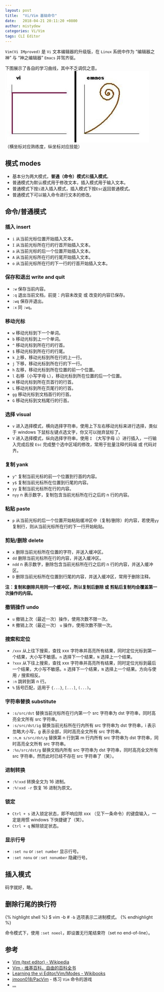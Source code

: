 ```yaml
---
layout: post
title:  "Vi/Vim 基础命令"
date:   2018-04-21 20:11:20 +0800
author: mistydew
categories: Vi/Vim
tags: CLI Editor
---
```

`Vim(Vi IMproved)` 是 `Vi` 文本编辑器的升级版，在 `Linux` 系统中作为 “编辑器之神” 与 “神之编辑器” `Emacs` 并驾齐驱。
<!-- excerpt -->

下图展示了各自的学习曲线，其中不乏调侃之意。<br>
![curves](/images/20180421/vi_emacs_learning_curves.jpg)<br>
（横坐标对应熟练度，纵坐标对应技能）

## 模式 modes

* 基本分为两大模式，**普通（命令）模式**和**插入模式**。
* 普通模式为默认模式用于修改文本，插入模式用于输入文本。
* 普通模式下按`i`进入插入模式，插入模式下按`Esc`返回普通模式。
* 普通模式下可以输入命令进行文本的修改。

## 命令/普通模式

### 插入 insert

* `i` 从当前光标位置开始插入文本。
* `I` 从当前光标所在行的行首开始插入文本。
* `a` 从当前光标的后一个位置开始插入文本。
* `A` 从当前光标所在行的行尾开始插入文本。
* `o` 从当前光标所在行的下一行的行首开始插入文本。

### 保存和退出 write and quit

* `:w` 保存当前内容。
* `:q` 退出当前文档，前提：内容未改变 或 改变的内容已保存。
* `:wq` 保存并退出。
* `:x` 同 `:wq`。

### 移动光标

* `w` 移动光标到下一个单词。
* `b` 移动光标到上一个单词。
* `^` 移动光标到所在行的行首。
* `$` 移动光标到所在行的行尾。
* `k` 上移，移动光标到所在行的上一行。
* `j` 下移，移动光标到所在行的下一行。
* `h` 左移，移动光标到所在位置的前一个位置。
* `l` 右移（小写字母 `L`），移动光标到所在位置的后一个位置。
* `H` 移动光标到所在页首行的行首。
* `L` 移动光标到所在页尾行的行首。
* `gg` 移动光标到文档首行的行首。
* `G` 移动光标到文档尾行的行首。

### 选择 visual

* `v` 进入选择模式，横向选择字符串，使用上下左右移动光标来进行选择，类似于 windows 下鼠标左键点选文字，你又可以抛弃鼠标了。
* `V` 进入选择模式，纵向选择字符串，使用 `I` （大写字母 `i`）进行插入，一行输入完成后按 `Esc` 完成整个选中区域的修改，常用于批量注释代码端 或 代码对齐。

### 复制 yank

* `y^` 复制当前光标的前一个位置到行首的内容。
* `y$` 复制当前光标所在位置到行尾的内容。
* `yy` 复制当前光标所在行的内容。
* `nyy` n 表示数字，复制包含当前光标所在行之后的 n 行的内容。

### 粘贴 paste

* `p` 从当前光标的后一个位置开始粘贴缓冲区中（复制/删除）的内容，若使用`yy`复制行，则从当前光标所在行的下一行开始粘贴。

### 剪贴/删除 delete

* `x` 删除当前光标所在位置的字符，并送入缓冲区。
* `dd` 删除当前光标所在行的内容，并送入缓冲区。
* `ndd` n 表示数字，删除包含当前光标所在行之后的 n 行的内容，并送入缓冲区。
* `D` 删除当前光标所在位置到行尾的内容，并送入缓冲区，常用于删除注释。

**注：复制和删除共用同一个缓冲区，所以复制后删除 或 剪贴后复制均会覆盖第一次操作的内容。**

### 撤销操作 undo

* `u` 撤销上次（最近一次）操作，使用次数不限一次。
* `R` 撤销上次（最近一次） `u` 操作，使用次数不限一次。

### 搜索和定位

* `/xxx` 从上往下搜索，查找 xxx 字符串并高亮所有结果，同时定位光标到第一个结果，大小写不敏感。`n` 选择下一个结果，`N` 选择上一个结果。
* `?xxx` 从下往上搜索，查找 xxx 字符串并高亮所有结果，同时定位光标到最后一个结果，大小写不敏感。`n` 选择下一个结果，`N` 选择上一个结果。方向与使用 `/` 搜索相反。
* `:n` 跳转到第 n 行。
* `%` 括号匹配，适用于 `{...}`, `[...]`, `(...)`。

### 字符串替换 substitute

* `:s/src/dst` 替换当前光标所在行内第一个 src 字符串为 dst 字符串，同时高亮全文所有 src 字符串。
* `:s/src/dst/ig` 替换当前光标所在行内所有 src 字符串为 dst 字符串，i 表示忽略大小写，g 表示全部，同时高亮全文所有 src 字符串。
* `:n,m s/src/dst/g` 替换第 n 行到第 m 行内所有 src 字符串为 dst 字符串，同时高亮全文所有 src 字符串。
* `:%s/src/dst/g` 替换文档内所有 src 字符串为 dst 字符串，同时高亮全文所有 src 字符串，然而此时已经不存在 src 字符串了（笑）。

### 进制转换

* `:%!xxd` 转换全文为 16 进制。
* `:%!xxd -r` 恢复 16 进制为原文。

### 锁定

* `Ctrl + s` 进入锁定状态，即不响应除 xxx （见下一条命令）的键盘输入，一定是用惯 windows 下快捷键了（笑）。
* `Ctrl + q` 解除锁定状态。

### 显示行号

* `:set nu` or `:set number` 显示行号。
* `:set nonu` or `:set nonumber` 隐藏行号。

## 插入模式

码字就好，略。

## 删除行尾的换行符

{% highlight shell %}
$ vim -b <file> # `-b` 选项表示二进制模式。
{% endhighlight %}

命令模式下，使用 `:set noeol`，即设置无行尾结束符（set no end-of-line）。

## 参考
* [Vim (text editor) - Wikipedia](https://en.wikipedia.org/wiki/Vim_(text_editor))
* [Vim - 维基百科，自由的百科全书](https://zh.wikipedia.org/wiki/Vim)
* [Learning the vi Editor/Vim/Modes - Wikibooks](https://en.wikibooks.org/wiki/Learning_the_vi_Editor/Vim/Modes)
* [jmoon018/PacVim](https://github.com/jmoon018/PacVim) - 练习 `Vim` 命令的游戏
* [...](http://github.com/mistydew)
